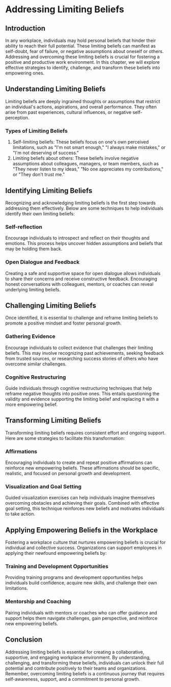 Addressing Limiting Beliefs
======================================

Introduction
------------

In any workplace, individuals may hold personal beliefs that hinder their ability to reach their full potential. These limiting beliefs can manifest as self-doubt, fear of failure, or negative assumptions about oneself or others. Addressing and overcoming these limiting beliefs is crucial for fostering a positive and productive work environment. In this chapter, we will explore effective strategies to identify, challenge, and transform these beliefs into empowering ones.

Understanding Limiting Beliefs
------------------------------

Limiting beliefs are deeply ingrained thoughts or assumptions that restrict an individual's actions, aspirations, and overall performance. They often arise from past experiences, cultural influences, or negative self-perception.

### Types of Limiting Beliefs

1. Self-limiting beliefs: These beliefs focus on one's own perceived limitations, such as "I'm not smart enough," "I always make mistakes," or "I'm not deserving of success."
2. Limiting beliefs about others: These beliefs involve negative assumptions about colleagues, managers, or team members, such as "They never listen to my ideas," "No one appreciates my contributions," or "They don't trust me."

Identifying Limiting Beliefs
----------------------------

Recognizing and acknowledging limiting beliefs is the first step towards addressing them effectively. Below are some techniques to help individuals identify their own limiting beliefs:

### Self-reflection

Encourage individuals to introspect and reflect on their thoughts and emotions. This process helps uncover hidden assumptions and beliefs that may be holding them back.

### Open Dialogue and Feedback

Creating a safe and supportive space for open dialogue allows individuals to share their concerns and receive constructive feedback. Encouraging honest conversations with colleagues, mentors, or coaches can reveal underlying limiting beliefs.

Challenging Limiting Beliefs
----------------------------

Once identified, it is essential to challenge and reframe limiting beliefs to promote a positive mindset and foster personal growth.

### Gathering Evidence

Encourage individuals to collect evidence that challenges their limiting beliefs. This may involve recognizing past achievements, seeking feedback from trusted sources, or researching success stories of others who have overcome similar challenges.

### Cognitive Restructuring

Guide individuals through cognitive restructuring techniques that help reframe negative thoughts into positive ones. This entails questioning the validity and evidence supporting the limiting belief and replacing it with a more empowering belief.

Transforming Limiting Beliefs
-----------------------------

Transforming limiting beliefs requires consistent effort and ongoing support. Here are some strategies to facilitate this transformation:

### Affirmations

Encouraging individuals to create and repeat positive affirmations can reinforce new empowering beliefs. These affirmations should be specific, realistic, and focused on personal growth and development.

### Visualization and Goal Setting

Guided visualization exercises can help individuals imagine themselves overcoming obstacles and achieving their goals. Combined with effective goal setting, this technique reinforces new beliefs and motivates individuals to take action.

Applying Empowering Beliefs in the Workplace
--------------------------------------------

Fostering a workplace culture that nurtures empowering beliefs is crucial for individual and collective success. Organizations can support employees in applying their newfound empowering beliefs by:

### Training and Development Opportunities

Providing training programs and development opportunities helps individuals build confidence, acquire new skills, and challenge their own limitations.

### Mentorship and Coaching

Pairing individuals with mentors or coaches who can offer guidance and support helps them navigate challenges, gain perspective, and reinforce new empowering beliefs.

Conclusion
----------

Addressing limiting beliefs is essential for creating a collaborative, supportive, and engaging workplace environment. By understanding, challenging, and transforming these beliefs, individuals can unlock their full potential and contribute positively to their teams and organizations. Remember, overcoming limiting beliefs is a continuous journey that requires self-awareness, support, and a commitment to personal growth.
